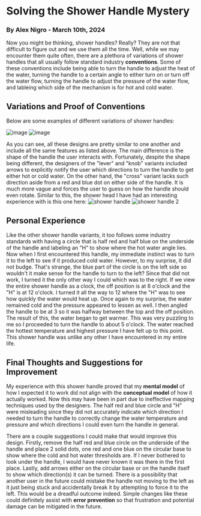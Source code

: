 # Solving the Shower Handle Mystery
### By Alex Nigro - March 10th, 2024
Now you might be thinking, shower handles? Really? They are not that difficult to figure out and we use them all the time. Well, while we may encounter them quite often, there are a plethora of variations of shower handles that all usually follow standard industry **conventions**. Some of these conventions include being able to turn the handle to adjust the heat of the water, turning the handle to a certain angle to either turn on or turn off the water flow, turning the handle to adjust the pressure of the water flow, and lableing which side of the mechanism is for hot and cold water. 

## Variations and Proof of Conventions
Below are some examples of different variations of shower handles:

![image](https://github.com/ChicoState/ux-personal-portfolio-arnigro1099/assets/95311436/c7880f7b-6121-4a59-b25d-b6d75795afc9) ![image](https://github.com/ChicoState/ux-personal-portfolio-arnigro1099/assets/95311436/8609e9ad-77fd-4962-9e00-50da41bb879b)

As you can see, all these designs are pretty similar to one another and include all the same features as listed above. The main difference is the shape of the handle the user interacts with. Fortunately, despite the shape being different, the designers of the "lever" and "knob" variants included arrows to explicitly notify the user which directions to turn the handle to get either hot or cold water. On the other hand, the "cross" variant lacks such direction aside from a red and blue dot on either side of the handle. It is much more vague and forces the user to guess on how the handle should even rotate. Similar to this, the shower head I have had an interesting experience with is this one here: 
![shower handle](https://github.com/ChicoState/ux-personal-portfolio-arnigro1099/assets/95311436/4148b5fc-292c-40f3-8ee5-8acac47e9308) 
![shower handle 2](https://github.com/ChicoState/ux-personal-portfolio-arnigro1099/assets/95311436/3a1866ee-b974-4f56-8fbf-a325f9777af8)

## Personal Experience
Like the other shower handle variants, it too follows some industry standards with having a circle that is half red and half blue on the underside of the handle and labeling an "H" to show where the hot water angle lies. Now when I first encountered this handle, my immediate instinct was to turn it to the left to see if it produced cold water. However, to my surprise, it did not budge. That's strange, the blue part of the circle is on the left side so wouldn't it make sense for the handle to turn to the left? Since that did not work, I turned it the only other way I could which was to the right. If we view the entire shower handle as a clock, the off position is at 6 o'clock and the "H" is at 12 o'clock. I turned it all the way to 12 where the "H" was to see how quickly the water would heat up. Once again to my surprise, the water remained cold and the pressure appeared to lessen as well. I then angled the handle to be at 3 so it was halfway between the top and the off position. The result of this, the water began to get warmer. This was very puzzling to me so I proceeded to turn the handle to about 5 o'clock. The water reached the hottest temperature and highest pressure I have felt up to this point. This shower handle was unlike any other I have encountered in my entire life.

## Final Thoughts and Suggestions for Improvement
My experience with this shower handle proved that my **mental model** of how I expected it to work did not align with the **conceptual model** of how it actually worked. Now this may have been in part due to ineffective mapping techniques used by the designers. The half red and blue circle and "H" were misleading since they did not accurately indicate which direction I needed to turn the handle to correctly change the water temperature and pressure and which directions I could even turn the handle in general. 

There are a couple suggestions I could make that would improve this design. Firstly, remove the half red and blue circle on the underside of the handle and place 2 solid dots, one red and one blue on the circular base to show where the cold and hot water thresholds are. If I never bothered to look under the handle, I would have never known it was there in the first place. Lastly, add arrows either on the circular base or on the handle itself to show which direction(s) it can be turned. There is a possibility that another user in the future could mistake the handle not moving to the left as it just being stuck and accidentally break it by attempting to force it to the left. This would be a dreadful outcome indeed. Simple changes like these could definitely assist with **error prevention** so that frustration and potential damage can be mitigated in the future.
